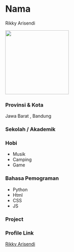 # Nama
Rikky Arisendi

<img src="https://rikkyarisendi.github.io/home/profile_hu0bdd3f9c6dedb6ac93f2dc4f836f6243_70096_320x0_resize_q75_box.jpg" width="200" height="200" align="center"/>

### Provinsi & Kota

Jawa Barat , Bandung

### Sekolah / Akademik


### Hobi

- Musik
- Camping
- Game


### Bahasa Pemograman 

- Python
- Html
- CSS
- JS

### Project


### Profile Link

[Rikky Arisendi](https://github.com/rikkyarisendi)
